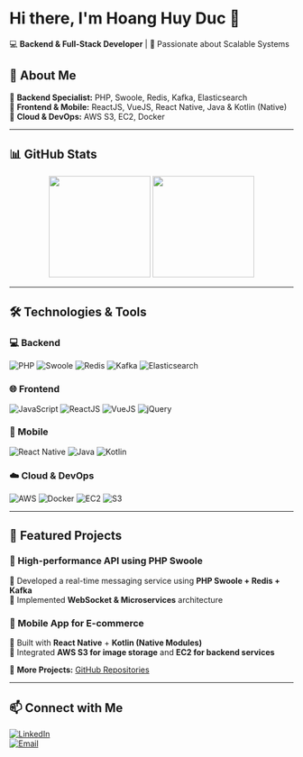# Hi there, I'm Hoang Huy Duc 👋  
💻 **Backend & Full-Stack Developer** | 🚀 Passionate about Scalable Systems  

## 🚀 About Me  
🔹 **Backend Specialist:** PHP, Swoole, Redis, Kafka, Elasticsearch  
🔹 **Frontend & Mobile:** ReactJS, VueJS, React Native, Java & Kotlin (Native)  
🔹 **Cloud & DevOps:** AWS S3, EC2, Docker  

---

## 📊 GitHub Stats  
<div align="center">
  <img height="180em" src="https://github-readme-stats.vercel.app/api?username=huyduc1602&show_icons=true&theme=radical&count_private=true"/>
  <img height="180em" src="https://github-readme-streak-stats.herokuapp.com/?user=huyduc1602&theme=radical"/>
</div>

---

## 🛠️ Technologies & Tools  
### **💻 Backend**
![PHP](https://img.shields.io/badge/-PHP-777BB4?style=flat&logo=php&logoColor=white)
![Swoole](https://img.shields.io/badge/-Swoole-0078D4?style=flat&logo=php&logoColor=white)
![Redis](https://img.shields.io/badge/-Redis-DC382D?style=flat&logo=redis&logoColor=white)
![Kafka](https://img.shields.io/badge/-Kafka-231F20?style=flat&logo=apache-kafka&logoColor=white)
![Elasticsearch](https://img.shields.io/badge/-Elasticsearch-005571?style=flat&logo=elasticsearch&logoColor=white)

### **🌐 Frontend**
![JavaScript](https://img.shields.io/badge/-JavaScript-F7DF1E?style=flat&logo=javascript&logoColor=black)
![ReactJS](https://img.shields.io/badge/-React-61DAFB?style=flat&logo=react&logoColor=black)
![VueJS](https://img.shields.io/badge/-Vue.js-4FC08D.svg?style=flat&logo=vue.js&logoColor=black)
![jQuery](https://img.shields.io/badge/-jQuery-0769AD?style=flat&logo=jquery&logoColor=white)

### **📱 Mobile**
![React Native](https://img.shields.io/badge/-React_Native-61DAFB?style=flat&logo=react&logoColor=black)
![Java](https://img.shields.io/badge/-Java-007396?style=flat&logo=java&logoColor=white)
![Kotlin](https://img.shields.io/badge/-Kotlin-0095D5?style=flat&logo=kotlin&logoColor=white)

### **☁️ Cloud & DevOps**
![AWS](https://img.shields.io/badge/-AWS-FF9900?style=flat&logo=amazonaws&logoColor=white)
![Docker](https://img.shields.io/badge/-Docker-2496ED?style=flat&logo=docker&logoColor=white)
![EC2](https://img.shields.io/badge/-AWS_EC2-FF9900?style=flat&logo=amazonaws&logoColor=white)
![S3](https://img.shields.io/badge/-AWS_S3-569A31?style=flat&logo=amazons3&logoColor=white)

---

## 📌 Featured Projects  
### **🚀 High-performance API using PHP Swoole**  
🔹 Developed a real-time messaging service using **PHP Swoole + Redis + Kafka**  
🔹 Implemented **WebSocket & Microservices** architecture  

### **📱 Mobile App for E-commerce**  
🔹 Built with **React Native** + **Kotlin (Native Modules)**  
🔹 Integrated **AWS S3 for image storage** and **EC2 for backend services**  

📝 **More Projects:** [GitHub Repositories](https://github.com/huyduc1602?tab=repositories)  

---

## 📫 Connect with Me  
[![LinkedIn](https://img.shields.io/badge/-LinkedIn-0077B5?style=flat&logo=linkedin&logoColor=white)](https://www.linkedin.com/in/hoanghuyduc)  
[![Email](https://img.shields.io/badge/-Email-D14836?style=flat&logo=gmail&logoColor=white)](mailto:huyduc1602@gmail.com)

